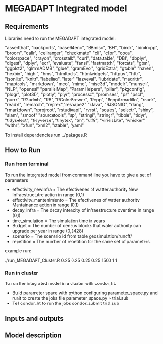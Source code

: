 # MEGADAPT Integrated model



## Requirements

Libraries need to run the MEGADAPT integrated model:

"assertthat", "backports", "base64enc", "BBmisc", "BH", "bindr", "bindrcpp", "broom", "callr", "cellranger", "checkmate",
"cli", "clipr", "coda", "colorspace", "crayon", "crosstalk", "curl", "data.table", "DBI", "dbplyr", "digest", "dplyr", 
"ecr", "evaluate", "fansi", "fastmatch", "forcats", "gbm", "ggplot2", "glmmADMB", "glue", "gramEvol", "gridExtra", "gtable"
"haven", "hexbin", "highr", "hms", "htmltools", "htmlwidgets", "httpuv", "httr", "jsonlite", "knitr", "labeling", "later"
"lazyeval", "lubridate", "magrittr", "maptools", "markdown", "mco", "mime", "misc3d", "modelr", "munsell", "NLP", "openssl"
"parallelMap", "ParamHelpers", "pillar", "pkgconfig", "plogr", "plot3D", "plotly", "plyr", "processx", "promises", "ps"
"pscl", "purrr", "R2admb", "R6", "RColorBrewer", "Rcpp", "RcppArmadillo", "readr", "readxl", "rematch", "reprex","reshape2"
"rJava", "RJSONIO", "rlang", "rmarkdown", "rprojroot", "rstudioapi", "rvest", "scales", "selectr", "shiny", "slam", "smoof"
"sourcetools", "sp", "stringi", "stringr", "tibble", "tidyr", "tidyselect", "tidyverse", "tinytex", "tm", "utf8",
"viridisLite", "whisker", "withr", "xfun", "xml2", "xtable", "yaml"

To install dependencies run ../pakages.R

## How to Run

### Run from terminal

To run the integrated model from command line you have to give a set of parameters

- effectivity_newInfra = The efectivenes of watter authority New Infraestructutre action in range (0,1)
- effectivity_mantenimiento = The efectivenes of watter authority Mantainance action in range (0,1)
- decay_infra = The decay intencity of infraestructure over time in range (0,1)
- time_simulation = The simulation time in years
- Budget = The number of census blocks that water authority can upgrade per year in range (0,2428) 
- scenario = The scenario id from table geosimulation/runoff/
- repetition = The number of repetition for the same set of parameters

example run:

./run_MEGADAPT_Cluster.R 0.25 0.25 0.25 0.25 1500 1 1

### Run in cluster

To run the integrated model in a cluster with condor_ht:

- Build parameter space with python configuring parameter_space.py and runit to create the jobs file
      parameter_space.py > trial.sub
- Tell condor_ht to run the jobs
      condor_submit trial.sub
      

## Inputs and outputs

## Model description
